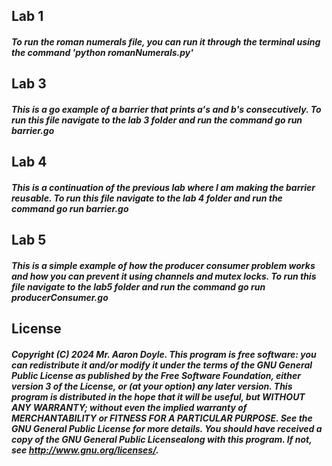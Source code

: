 ## Lab 1 
##### To run the roman numerals file, you can run it through the terminal using the command 'python romanNumerals.py' 

## Lab 3   
##### This is a go example of a barrier that prints a's and b's consecutively. To run this file navigate to the lab 3 folder and run the command go run barrier.go

## Lab 4   
##### This is a continuation of the previous lab where I am making the barrier reusable. To run this file navigate to the lab 4 folder and run the command go run barrier.go

## Lab 5
##### This is a simple example of how the producer consumer problem works and how you can prevent it using channels and mutex locks. To run this file navigate to the lab5 folder and run the command go run producerConsumer.go

## License 
##### Copyright (C) 2024 Mr. Aaron Doyle. This program is free software: you can redistribute it and/or modify it under the terms of the GNU General Public License as published by the Free Software Foundation, either version 3 of the License, or (at your option) any later version. This program is distributed in the hope that it will be useful, but WITHOUT ANY WARRANTY; without even the implied warranty of MERCHANTABILITY or FITNESS FOR A PARTICULAR PURPOSE.  See the GNU General Public License for more details. You should have received a copy of the GNU General Public Licensealong with this program.  If not, see <http://www.gnu.org/licenses/>.